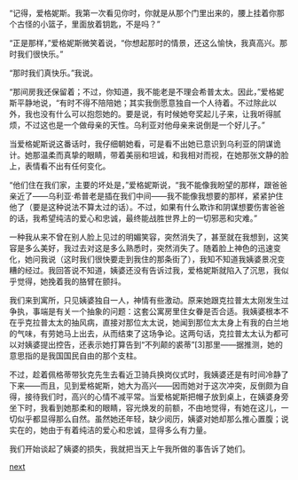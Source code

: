 
“记得，爱格妮斯。我第一次看见你时，你就是从那个门里出来的，腰上挂着你那个古怪的小篮子，里面放着钥匙，不是吗？”

“正是那样，”爱格妮斯微笑着说，“你想起那时的情景，还这么愉快，我真高兴。那时我们很快乐。”

“那时我们真快乐。”我说。

“那间房我还保留着；不过，你知道，我不能老是不理会希普太太。因此，”爱格妮斯平静地说，“有时不得不陪陪她；其实我倒愿意独自一个人待着。不过除此以外，我也没有什么可以抱怨她的。要是说，有时候她夸奖起儿子来，让我听得腻烦，不过这也是一个做母亲的天性。乌利亚对他母亲来说倒是一个好儿子。”

当爱格妮斯说这番话时，我仔细朝她看，可是看不出她已意识到乌利亚的阴谋诡计。她那温柔而真挚的眼睛，带着美丽和坦诚，和我相对而视，在她那张文静的脸上，表情看不出有任何变化。

“他们住在我们家，主要的坏处是，”爱格妮斯说，“我不能像我盼望的那样，跟爸爸亲近了——乌利亚·希普老是插在我们中间——我不能像我想要的那样，紧紧护住他了（要是这种说法不算太过的话）。不过，如果有什么欺诈和阴谋想要伤害爸爸的话，我希望纯洁的爱心和忠诚，最终能战胜世界上的一切邪恶和灾难。”

一种我从来不曾在别人脸上见过的明媚笑容，突然消失了，甚至就在我想到，这笑容是多么美好，我过去对这是多么熟悉时，突然消失了。随着脸上神色的迅速变化，她问我说（这时我们很快要走到我住的那条街了），我知不知道我姨婆景况变糟的经过。我回答说不知道，姨婆还没有告诉过我，爱格妮斯就陷入了沉思，我似乎觉得，她挽着我的胳臂在颤抖。

我们来到寓所，只见姨婆独自一人，神情有些激动。原来她跟克拉普太太刚发生过争执，事端是有关一个抽象的问题：这套公寓房里住女眷是否合适。我姨婆根本不在乎克拉普太太的抽风病，直接对那位太太说，她闻到那位太太身上有我的白兰地的气味，有劳她马上出去，从而结束了这场争论。这两句话，克拉普太太认为都可以对姨婆提出控告，还表示她打算告到“不列颠的裘蒂”[3]那里——据推测，她的意思指的是我国国民自由的那个支柱。

不过，趁着佩格蒂带狄克先生去看近卫骑兵换岗仪式时，我姨婆还是有时间冷静了下来——而且，见到爱格妮斯，她大为高兴——因而她对于这次冲突，反倒颇为自得，接待我们时，高兴的心情不减平常。当爱格妮斯把帽子放到桌上，在姨婆身旁坐下时，我看到她那柔和的眼睛，容光焕发的前额，不由地觉得，有她在这儿，一切似乎都显得那么自然。虽然她还年轻，缺少阅历，姨婆对她却那么推心置腹；说实在的，她由于有着纯洁的爱心和忠诚，显得多么有力量。

我们开始谈起了姨婆的损失，我就把当天上午我所做的事告诉了她们。

[next](page455)